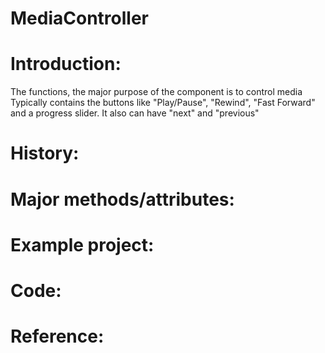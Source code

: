 # MediaController
# Introduction:
The functions, the major purpose of the component is to control media Typically contains the buttons like "Play/Pause", "Rewind", "Fast Forward" and a progress slider. It also can have "next" and "previous"  
# History:
# Major methods/attributes:
# Example project:
# Code:
# Reference:
  

